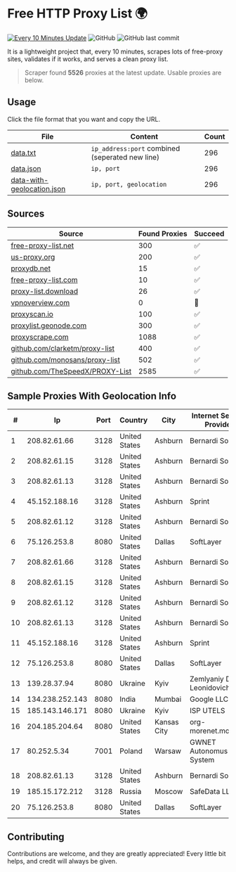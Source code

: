 
# Free HTTP Proxy List 🌍

[![Every 10 Minutes Update](https://github.com/mertguvencli/http-proxy-list/actions/workflows/main.yml/badge.svg?branch=main)](https://github.com/mertguvencli/http-proxy-list/actions/workflows/main.yml)
![GitHub](https://img.shields.io/github/license/mertguvencli/http-proxy-list)
![GitHub last commit](https://img.shields.io/github/last-commit/mertguvencli/http-proxy-list)

It is a lightweight project that, every 10 minutes, scrapes lots of free-proxy sites, validates if it works, and serves a clean proxy list.


> Scraper found **5526** proxies at the latest update. Usable proxies are below.

## Usage

Click the file format that you want and copy the URL.


|File|Content|Count|
|----|-------|-----|
|[data.txt](https://raw.githubusercontent.com/mertguvencli/http-proxy-list/main/proxy-list/data.txt)|`ip_address:port` combined (seperated new line)|296|
|[data.json](https://raw.githubusercontent.com/mertguvencli/http-proxy-list/main/proxy-list/data.json)|`ip, port`|296|
|[data-with-geolocation.json](https://raw.githubusercontent.com/mertguvencli/http-proxy-list/main/proxy-list/data-with-geolocation.json)|`ip, port, geolocation`|296|

## Sources

|Source|Found Proxies|Succeed|
|------|-------------|-------|
|[free-proxy-list.net](https://free-proxy-list.net)|300|✅|
|[us-proxy.org](https://www.us-proxy.org)|200|✅|
|[proxydb.net](http://proxydb.net)|15|✅|
|[free-proxy-list.com](https://free-proxy-list.com/?page=&port=&type%5B%5D=http&type%5B%5D=https&up_time=0&search=Search)|10|✅|
|[proxy-list.download](https://www.proxy-list.download/HTTP)|26|✅|
|[vpnoverview.com](https://vpnoverview.com/privacy/anonymous-browsing/free-proxy-servers)|0|🚫|
|[proxyscan.io](https://www.proxyscan.io)|100|✅|
|[proxylist.geonode.com](https://proxylist.geonode.com/api/proxy-list?limit=300&page=1&sort_by=lastChecked&sort_type=desc&protocols=http,https)|300|✅|
|[proxyscrape.com](https://api.proxyscrape.com/v2/?request=displayproxies&protocol=http&timeout=10000&country=all&ssl=all&anonymity=all)|1088|✅|
|[github.com/clarketm/proxy-list](https://raw.githubusercontent.com/clarketm/proxy-list/master/proxy-list-raw.txt)|400|✅|
|[github.com/monosans/proxy-list](https://raw.githubusercontent.com/monosans/proxy-list/main/proxies/http.txt)|502|✅|
|[github.com/TheSpeedX/PROXY-List](https://raw.githubusercontent.com/TheSpeedX/PROXY-List/master/http.txt)|2585|✅|


## Sample Proxies With Geolocation Info

|#|Ip|Port|Country|City|Internet Service Provider|
|-|--|----|-------|----|-------------------------|
|1|208.82.61.66|3128|United States|Ashburn|Bernardi Sounds|
|2|208.82.61.15|3128|United States|Ashburn|Bernardi Sounds|
|3|208.82.61.13|3128|United States|Ashburn|Bernardi Sounds|
|4|45.152.188.16|3128|United States|Ashburn|Sprint|
|5|208.82.61.12|3128|United States|Ashburn|Bernardi Sounds|
|6|75.126.253.8|8080|United States|Dallas|SoftLayer|
|7|208.82.61.66|3128|United States|Ashburn|Bernardi Sounds|
|8|208.82.61.15|3128|United States|Ashburn|Bernardi Sounds|
|9|208.82.61.12|3128|United States|Ashburn|Bernardi Sounds|
|10|208.82.61.13|3128|United States|Ashburn|Bernardi Sounds|
|11|45.152.188.16|3128|United States|Ashburn|Sprint|
|12|75.126.253.8|8080|United States|Dallas|SoftLayer|
|13|139.28.37.94|8080|Ukraine|Kyiv|Zemlyaniy Dmitro Leonidovich|
|14|134.238.252.143|8080|India|Mumbai|Google LLC|
|15|185.143.146.171|8080|Ukraine|Kyiv|ISP UTELS|
|16|204.185.204.64|8080|United States|Kansas City|org-morenet.more.net|
|17|80.252.5.34|7001|Poland|Warsaw|GWNET Autonomus System|
|18|208.82.61.13|3128|United States|Ashburn|Bernardi Sounds|
|19|185.15.172.212|3128|Russia|Moscow|SafeData LLC|
|20|75.126.253.8|8080|United States|Dallas|SoftLayer|



## Contributing

Contributions are welcome, and they are greatly appreciated! Every
little bit helps, and credit will always be given.

